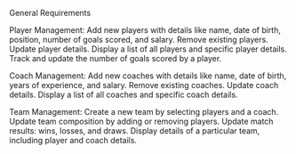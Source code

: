 General Requirements

Player Management:
Add new players with details like name, date of birth, position, number of goals scored, and salary.
Remove existing players.
Update player details.
Display a list of all players and specific player details.
Track and update the number of goals scored by a player.

Coach Management:
Add new coaches with details like name, date of birth, years of experience, and salary.
Remove existing coaches.
Update coach details.
Display a list of all coaches and specific coach details.

Team Management:
Create a new team by selecting players and a coach.
Update team composition by adding or removing players.
Update match results: wins, losses, and draws.
Display details of a particular team, including player and coach details.